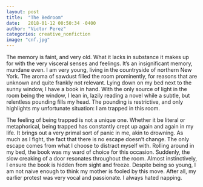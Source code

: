 ```yaml
---
layout: post
title:  "The Bedroom"
date:   2018-01-12 00:50:34 -0400
author: "Victor Perez"
categories: creative_nonfiction
image: "cnf.jpg"
---
```


The memory is faint, and very old. What it lacks in substance it makes up for with the very visceral senses and feelings. It’s an insignificant memory, mundane even. I am very young, living in the countryside of northern New York. The aroma of sawdust filled the room prominently, for reasons that are unknown and quite frankly not relevant. Lying down on my bed next to the sunny window, I have a book in hand. With the only source of light in the room being the window, I lean in, lazily reading a novel while a subtle, but relentless pounding fills my head. The pounding is restrictive, and only highlights my unfortunate situation: I am trapped in this room.

The feeling of being trapped is not a unique one. Whether it be literal or metaphorical, being trapped has constantly crept up again and again in my life. It brings out a very primal sort of panic in me, akin to drowning. As much as I fight, the fact that there is no escape doesn’t change. The only escape comes from what I choose to distract myself with. Rolling around in my bed, the book was my ward of choice for this occasion. Suddenly, the slow creaking of a door resonates throughout the room. Almost instinctively, I ensure the book is hidden from sight and freeze. Despite being so young, I am not naive enough to think my mother is fooled by this move. After all, my earlier protest was very vocal and passionate. I always hated napping.
